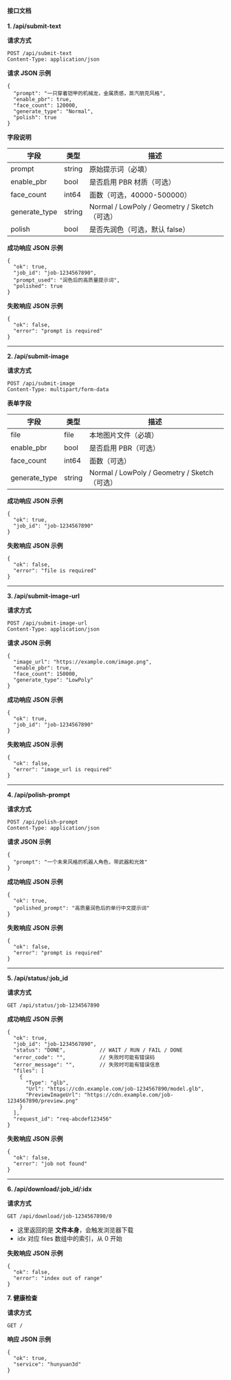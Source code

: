 #### 接口文档



**1. /api/submit-text**

**请求方式**

```
POST /api/submit-text
Content-Type: application/json
```

**请求 JSON 示例**

```
{
  "prompt": "一只穿着铠甲的机械龙，金属质感，蒸汽朋克风格",
  "enable_pbr": true,
  "face_count": 120000,
  "generate_type": "Normal",
  "polish": true
}
```

**字段说明**

| **字段**      | **类型** | **描述**                                     |
| ------------- | -------- | -------------------------------------------- |
| prompt        | string   | 原始提示词（必填）                           |
| enable_pbr    | bool     | 是否启用 PBR 材质（可选）                    |
| face_count    | int64    | 面数（可选，40000-500000）                   |
| generate_type | string   | Normal / LowPoly / Geometry / Sketch（可选） |
| polish        | bool     | 是否先润色（可选，默认 false）               |

**成功响应 JSON 示例**

```
{
  "ok": true,
  "job_id": "job-1234567890",
  "prompt_used": "润色后的高质量提示词",
  "polished": true
}
```

**失败响应 JSON 示例**

```
{
  "ok": false,
  "error": "prompt is required"
}
```



------



**2. /api/submit-image**



**请求方式**

```
POST /api/submit-image
Content-Type: multipart/form-data
```

**表单字段**

| **字段**      | **类型** | **描述**                                     |
| ------------- | -------- | -------------------------------------------- |
| file          | file     | 本地图片文件（必填）                         |
| enable_pbr    | bool     | 是否启用 PBR（可选）                         |
| face_count    | int64    | 面数（可选）                                 |
| generate_type | string   | Normal / LowPoly / Geometry / Sketch（可选） |

**成功响应 JSON 示例**

```
{
  "ok": true,
  "job_id": "job-1234567890"
}
```

**失败响应 JSON 示例**

```
{
  "ok": false,
  "error": "file is required"
}
```



------





**3. /api/submit-image-url**

**请求方式**

```
POST /api/submit-image-url
Content-Type: application/json
```

**请求 JSON 示例**

```
{
  "image_url": "https://example.com/image.png",
  "enable_pbr": true,
  "face_count": 150000,
  "generate_type": "LowPoly"
}
```

**成功响应 JSON 示例**

```
{
  "ok": true,
  "job_id": "job-1234567890"
}
```

**失败响应 JSON 示例**

```
{
  "ok": false,
  "error": "image_url is required"
}
```



------





**4. /api/polish-prompt**

**请求方式**

```
POST /api/polish-prompt
Content-Type: application/json
```

**请求 JSON 示例**

```
{
  "prompt": "一个未来风格的机器人角色，带武器和光效"
}
```

**成功响应 JSON 示例**

```
{
  "ok": true,
  "polished_prompt": "高质量润色后的单行中文提示词"
}
```

**失败响应 JSON 示例**

```
{
  "ok": false,
  "error": "prompt is required"
}
```



------



**5. /api/status/:job_id**

**请求方式**

```
GET /api/status/job-1234567890
```

**成功响应 JSON 示例**

```
{
  "ok": true,
  "job_id": "job-1234567890",
  "status": "DONE",           // WAIT / RUN / FAIL / DONE
  "error_code": "",           // 失败时可能有错误码
  "error_message": "",        // 失败时可能有错误信息
  "files": [
    {
      "Type": "glb",
      "Url": "https://cdn.example.com/job-1234567890/model.glb",
      "PreviewImageUrl": "https://cdn.example.com/job-1234567890/preview.png"
    }
  ],
  "request_id": "req-abcdef123456"
}
```

**失败响应 JSON 示例**

```
{
  "ok": false,
  "error": "job not found"
}
```



------



**6. /api/download/:job_id/:idx**



**请求方式**

```
GET /api/download/job-1234567890/0
```



- 这里返回的是 **文件本身**，会触发浏览器下载
- idx 对应 files 数组中的索引，从 0 开始



**失败响应 JSON 示例**

```
{
  "ok": false,
  "error": "index out of range"
}
```



**7. 健康检查**

**请求方式**

```
GET /
```

**响应 JSON 示例**

```
{
  "ok": true,
  "service": "hunyuan3d"
}
```


